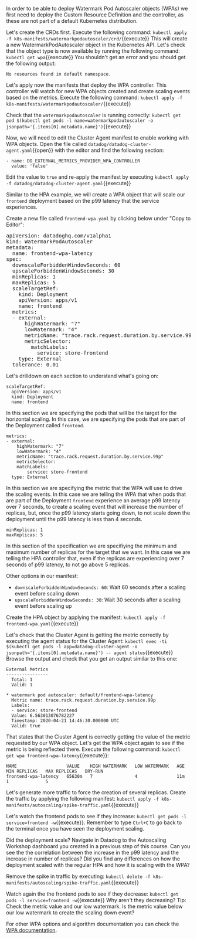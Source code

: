 In order to be able to deploy Watermark Pod Autoscaler objects (WPAs) we first need to deploy the Custom Resource Definition and the controller, as these are not part of a default Kubernetes distribution.

Let's create the CRDs first. Execute the following command: `kubectl apply -f k8s-manifests/watermarkpodautoscaler/crd/`{{execute}} This will create a new WatermarkPodAutoscaler object in the Kubernetes API. Let's check that the object type is now available by running the following command: `kubectl get wpa`{{execute}} You shouldn't get an error and you should get the following output:

```
No resources found in default namespace.
```

Let's apply now the manifests that deploy the WPA controller. This controller will watch for new WPA objects created and create scaling events based on the metrics. Execute the following command: `kubectl apply -f k8s-manifests/watermarkpodautoscaler/`{{execute}}

Check that the `watermarkpodautoscaler` is running correctly: `kubectl get pod $(kubectl get pods -l name=watermarkpodautoscaler -o jsonpath='{.items[0].metadata.name}')`{{execute}}

Now, we will need to edit the Cluster Agent manifest to enable working with WPA objects. Open the file called `datadog/datadog-cluster-agent.yaml`{{open}} with the editor and find the following section:

```
- name: DD_EXTERNAL_METRICS_PROVIDER_WPA_CONTROLLER
  value: 'false'
```

Edit the value to `true` and re-apply the manifest by executing `kubectl apply -f datadog/datadog-cluster-agent.yaml`{{execute}}

Similar to the HPA example, we will create a WPA object that will scale our `frontend` deployment based on the p99 latency that the service experiences.

Create a new file called `frontend-wpa.yaml` by clicking below under "Copy to Editor":

<pre class="file" data-filename="frontend-wpa.yaml" data-target="replace">
apiVersion: datadoghq.com/v1alpha1
kind: WatermarkPodAutoscaler
metadata:
  name: frontend-wpa-latency
spec:
  downscaleForbiddenWindowSeconds: 60
  upscaleForbiddenWindowSeconds: 30
  minReplicas: 1
  maxReplicas: 5
  scaleTargetRef:
    kind: Deployment
    apiVersion: apps/v1
    name: frontend
  metrics:
  - external:
      highWatermark: "7"
      lowWatermark: "4"
      metricName: "trace.rack.request.duration.by.service.99p"
      metricSelector:
        matchLabels:
          service: store-frontend
    type: External
  tolerance: 0.01
</pre>

Let's drilldown on each section to understand what's going on:

```
scaleTargetRef:
  apiVersion: apps/v1
  kind: Deployment
  name: frontend
```

In this section we are specifying the pods that will be the target for the horizontal scaling. In this case, we are specifying the pods that are part of the Deployment called `frontend`.

```
metrics:
- external:
    highWatermark: "7"
    lowWatermark: "4"
    metricName: "trace.rack.request.duration.by.service.99p"
    metricSelector:
    matchLabels:
        service: store-frontend
  type: External
```

In this section we are specifying the metric that the WPA will use to drive the scaling events. In this case we are telling the WPA that when pods that are part of the Deployment `frontend` experience an average p99 latency over 7 seconds, to create a scaling event that will increase the number of replicas, but, once the p99 latency starts going down, to not scale down the deployment until the p99 latency is less than 4 seconds.

```
minReplicas: 1
maxReplicas: 5
```

In this section of the specification we are specifiying the minimum and maximum number of replicas for the target that we want. In this case we are telling the HPA controller that, even if the replicas are experiencing over 7 seconds of p99 latency, to not go above 5 replicas.

Other options in our manifest:

 * `downscaleForbiddenWindowSeconds: 60`: Wait 60 seconds after a scaling event before scaling down
 * `upscaleForbiddenWindowSeconds: 30`: Wait 30 seconds after a scaling event before scaling up

Create the HPA object by applying the manifest: `kubectl apply -f frontend-wpa.yaml`{{execute}}

Let's check that the Cluster Agent is getting the metric correctly by executing the agent status for the Cluster Agent: `kubectl exec -ti $(kubectl get pods -l app=datadog-cluster-agent -o jsonpath='{.items[0].metadata.name}') -- agent status`{{execute}} Browse the output and check that you get an output similar to this one:

```
External Metrics
----------------
  Total: 1
  Valid: 1

* watermark pod autoscaler: default/frontend-wpa-latency
  Metric name: trace.rack.request.duration.by.service.99p
  Labels:
  - service: store-frontend
  Value: 6.563013076782227
  Timestamp: 2020-04-21 14:46:30.000000 UTC
  Valid: true
```

That states that the Cluster Agent is correctly getting the value of the metric requested by our WPA object. Let's get the WPA object again to see if the metric is being reflected there. Execute the following command: `kubectl get wpa frontend-wpa-latency`{{execute}}:

```
NAME                   VALUE    HIGH WATERMARK   LOW WATERMARK   AGE   MIN REPLICAS   MAX REPLICAS   DRY-RUN
frontend-wpa-latency   65630m   7                4               11m   1              5
```

Let's generate more traffic to force the creation of several replicas. Create the traffic by applying the following manifest: `kubectl apply -f k8s-manifests/autoscaling/spike-traffic.yaml`{{execute}}

Let's watch the frontend pods to see if they increase: `kubectl get pods -l service=frontend -w`{{execute}}. Remember to type `Ctrl+C` to go back to the terminal once you have seen the deployment scaling.

Did the deployment scale? Navigate in Datadog to the Autoscaling Workshop dashboard you created in a previous step of this course. Can you see the the correlation between the increase in the p99 latency and the increase in number of replicas? Did you find any differences on how the deployment scaled with the regular HPA and how it is scaling with the WPA?

Remove the spike in traffic by executing: `kubectl delete -f k8s-manifests/autoscaling/spike-traffic.yaml`{{execute}}

Watch again the the frontend pods to see if they decrease: `kubectl get pods -l service=frontend -w`{{execute}} Why aren't they decreasing? Tip: Check the metric value and our low watermark. Is the metric value below our low watermark to create the scaling down event?

For other WPA options and algorithm documentation you can check the [WPA documentation](https://github.com/DataDog/watermarkpodautoscaler).
